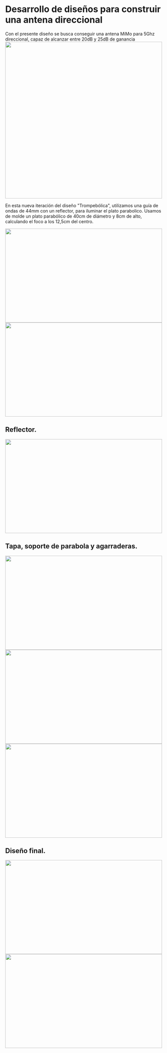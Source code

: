 # Desarrollo de diseños para construir una antena direccional



Con el presente diseño se busca conseguir una antena MiMo para 5Ghz direccional, capaz de alcanzar entre 20dB y 25dB de ganancia
<img src="https://i.imgur.com/ubGm5SP.png" width="500" height="500">


En esta nueva iteración del diseño "Trompebólica", utilizamos una guía de ondas de 44mm con un reflector, para iluminar el plato parabolico.
Usamos de molde un plato parabólico de 40cm de diámetro y 8cm de alto, calculando el foco a los 12,5cm del centro.

<img src="https://i.imgur.com/O40ktXq.png" width="500" height="300"> <img src="https://i.imgur.com/r7B7nDr.png" width="500" height="300">



## Reflector.

<img src="https://i.imgur.com/sjcB1Ct.png" width="500" height="300">


## Tapa, soporte de parabola y agarraderas.

<img src="https://i.imgur.com/uCBFa1C.png" width="500" height="300">


<img src="https://i.imgur.com/I7ZMRJ2.png" width="500" height="300">


<img src="https://i.imgur.com/ivvFrU9.png" width="500" height="300">


## Diseño final.

<img src="https://i.imgur.com/H1Ysg9e.png" width="500" height="300">


<img src="https://i.imgur.com/i42kOdD.png" width="500" height="300">


